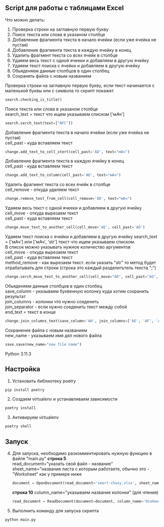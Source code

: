 ## Script для работы с таблицами Excel

Что можно делать:
  1) Проверка строки на заглавную первую букву
  2) Поиск текста или слова в указаном столбце
  3) Добавление фрагмента текста в начало ячейки (если уже ячейка не пустая)
  4) Добавление фрагмента текста в каждую ячейку в конец
  5) Удалить фрагмент текста со всех ячейк в столбце
  6) Удаяем весь текст с одной ячееки и добавляем в другую ячейку
  7) Удаяем текст поиска с ячейки и добавляем в другую ячейку
  8) Обьяденяем данные столбцов в один столбец
  9) Сохранять файла с новым названием


Проверка строки на заглавную первую букву, если текст начинается с маленькой буквы или с символа то скрипт покажет  
```python
search.checking_is_title()
```

Поиск текста или слова в указаном столбце  
search_text = текст что ищем указываем списком ['мАч']  
```python
search.serch_text(text=["NFC"])
```

Добавление фрагмента текста в начало ячейки (если уже ячейка не пустая)  
cell_past - куда вставляем текст  
```python
change.add_text_to_cell_stert(cell_past='AD', text="мАч")
```

Добавление фрагмента текста в каждую ячейку в конец  
cell_past - куда вставляем текст  
```python
change.add_text_to_column(cell_past='AD', text="мАч")
```

Удалить фрагмент текста со всех ячейк в столбце  
cell_remove - откуда удаляем текст  
```python
change.remove_text_from_cell(cell_remove='AD', text="мАч")
```

Удаяем весь текст с одной ячееки и добавляем в другую ячейку  
cell_move - откуда вырезаем текст  
cell_past - куда вставляем текст  
```python
change.move_text_to_another_cell(cell_move='AE', cell_past='AD')
```

Удаяем текст поиска с ячейки и добавляем в другую ячейку
search_text = ['мАч'] или ['мАч', 'str'] текст что ищем указываем списком.  
В список можно указывать нужное количество аргументов  
cell_move - откуда вырезаем текст  
cell_past - куда вставляем текст  
method_remove - как вырезаем текст. если указать "str" то метод будет отрабатывать для строки (строка это каждый разделитьтель текста ";")
```python
change.serch_move_text_to_another_cell(cell_move="AD", cell_past="AG", method_remove='str', search=search_text)
```

Обьяденяем данные столбцов в один столбец  
save_column - указываем буквенную колонку куда хотим сохранить результат  
join_columns - колонки что нужно соеденить  
join_separator - если нужно соеденить текст между собой  
end_text = текст в конце  
```python
change.join_columns_text(save_column='AH', join_columns=['AE', 'AF', 'AG'], join_separator=' x ', end_text='см')
```

Сохранение файла с новым названием  
new_name - указываем имя дял нового файла  
```python
save.save(new_name="new file name")
```


Python 3.11.3

## Настройка  
1) Установить библиотеку poetry
```python
pip install poetry
```

2) Создаем virtualenv и устанавливаем зависимости
```python
poetry install
```

3) Активируем virtualenv
```python
poetry shell
```

## Запуск  
4) Для запуска, необходимо разкомментировать нужную функцию в файле "main.py"
    <b>строка 5</b>  
    read_document="указать свой файл - название"  
    sheet_name="название листа с которым работаете, обычно это - "Worksheet" как у примере ниже  
    ```python
    document = OpenDocument(read_document='smart-chasy.xlsx', sheet_name='Worksheet')
    ```
    <b>строка 10</b>
    column_name="указываем название колонки" (для чтения)  
    ```python
    read_document = ReadDocument(document=document, column_name='Особенности-25849')
    ```

5) Выполнить команду для запуска скрипта
```python
python main.py
```
